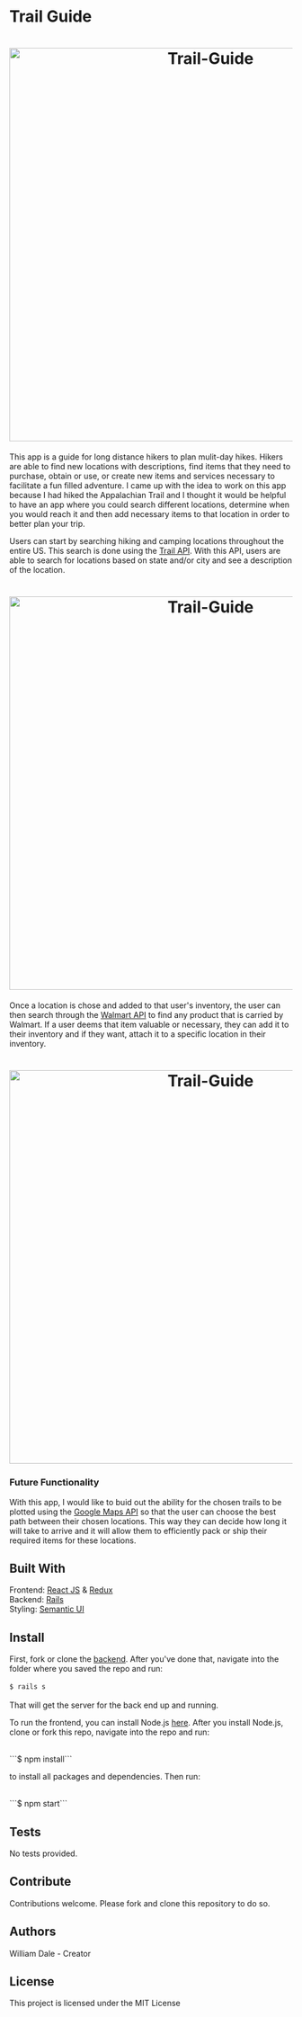 
# Trail Guide

<h1 align='center'>
  <img src='https://github.com/dalewb/trail_guide_front_end/blob/master/images/app_image.png' alt='Trail-Guide' width='700'>
</h1>

This app is a guide for long distance hikers to plan mulit-day hikes.  Hikers are able to find new locations with descriptions, find items that they need to purchase, obtain or use, or create new items and services necessary to facilitate a fun filled adventure.  I came up with the idea to work on this app because I had hiked the Appalachian Trail and I thought it would be helpful to have an app where you could search different locations, determine when you would reach it and then add necessary items to that location in order to better plan your trip.  

Users can start by searching hiking and camping locations throughout the entire US.  This search is done using the [Trail API](https://market.mashape.com/trailapi/trailapi).  With this API, users are able to search for locations based on state and/or city and see a description of the location. 

<h1 align='center'>
  <img src='https://github.com/dalewb/trail_guide_front_end/blob/master/images/trail_api.png' alt='Trail-Guide' width='700'>
</h1>

Once a location is chose and added to that user's inventory, the user can then search through the [Walmart API](https://developer.walmartlabs.com/) to find any product that is carried by Walmart.  If a user deems that item valuable or necessary, they can add it to their inventory and if they want, attach it to a specific location in their inventory.

<h1 align='center'>
  <img src='https://github.com/dalewb/trail_guide_front_end/blob/master/images/walmart_api.png' alt='Trail-Guide' width='700'>
</h1>

### Future Functionality

With this app, I would like to buid out the ability for the chosen trails to be plotted using the [Google Maps API](https://cloud.google.com/maps-platform/) so that the user can choose the best path between their chosen locations.  This way they can decide how long it will take to arrive and it will allow them to efficiently pack or ship their required items for these locations.

## Built With 

Frontend: [React JS](https://reactjs.org/) & [Redux](https://redux.js.org/basics/usagewithreact)<br/>
Backend: [Rails](https://rubyonrails.org/)<br/>
Styling: [Semantic UI](https://semantic-ui.com/)


## Install

First, fork or clone the [backend](https://github.com/dalewb/trail_guide_back_end).  After you've done that, navigate into the folder where you saved the repo and run:
<br/><br/>
```$ rails s```
<br/><br/>
That will get the server for the back end up and running.

To run the frontend, you can install Node.js [here](https://nodejs.org/en/).
After you install Node.js, clone or fork this repo, navigate into the repo and run:

<br/>
```$ npm install```
<br/>

to install all packages and dependencies.  Then run:

<br/>
```$ npm start```
<br/>


## Tests
No tests provided.


## Contribute
Contributions welcome. Please fork and clone this repository to do so.


## Authors 
William Dale - Creator


## License
This project is licensed under the MIT License

